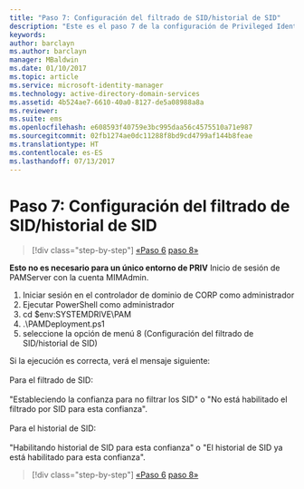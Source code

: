 ```yaml
---
title: "Paso 7: Configuración del filtrado de SID/historial de SID"
description: "Este es el paso 7 de la configuración de Privileged Identity Manager mediante scripts. Este paso trata cómo configurar el filtrado de SID y el historial de SID."
keywords: 
author: barclayn
ms.author: barclayn
manager: MBaldwin
ms.date: 01/10/2017
ms.topic: article
ms.service: microsoft-identity-manager
ms.technology: active-directory-domain-services
ms.assetid: 4b524ae7-6610-40a0-8127-de5a08988a8a
ms.reviewer: 
ms.suite: ems
ms.openlocfilehash: e608593f40759e3bc995daa56c4575510a71e987
ms.sourcegitcommit: 02fb1274ae0dc11288f8bd9cd4799af144b8feae
ms.translationtype: HT
ms.contentlocale: es-ES
ms.lasthandoff: 07/13/2017
---
```

# Paso 7: Configuración del filtrado de SID/historial de SID
<a id="step-7-set-up-sid-historysid-filtering" class="xliff"></a>

>[!div class="step-by-step"]
[«Paso 6](sp1-step6-setup-pam-trust.md)
[paso 8»](sp1-step8-pam-deployment-verification.md)

**Esto no es necesario para un único entorno de PRIV** Inicio de sesión de PAMServer con la cuenta MIMAdmin.

1. Iniciar sesión en el controlador de dominio de CORP como administrador
2. Ejecutar PowerShell como administrador
3. cd $env:SYSTEMDRIVE\PAM
4. .\PAMDeployment.ps1
5. seleccione la opción de menú 8 (Configuración del filtrado de SID/historial de SID)

Si la ejecución es correcta, verá el mensaje siguiente:<br/></br>
Para el filtrado de SID: <br/></br>
"Estableciendo la confianza para no filtrar los SID" o "No está habilitado el filtrado por SID para esta confianza". </br></br>
Para el historial de SID: </br></br>
"Habilitando historial de SID para esta confianza" o "El historial de SID ya está habilitado para esta confianza".

>[!div class="step-by-step"]
[«Paso 6](sp1-step6-setup-pam-trust.md)
[paso 8»](sp1-step8-pam-deployment-verification.md)
